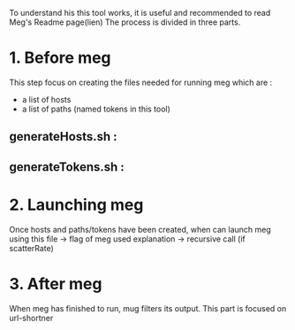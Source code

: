 To understand his this tool works, it is useful and recommended to read Meg's Readme page(lien)
The process is divided in three parts. 
# 1. Before meg
This step focus on creating the files needed for running meg which are : 
- a list of hosts
- a list of paths (named tokens in this tool)
## generateHosts.sh :
## generateTokens.sh :

# 2. Launching meg
Once hosts and paths/tokens have been created, when can launch meg using this file
-> flag of meg used explanation
-> recursive call (if scatterRate)
# 3. After meg
When meg has finished to run, mug filters its output. This part is focused on url-shortner